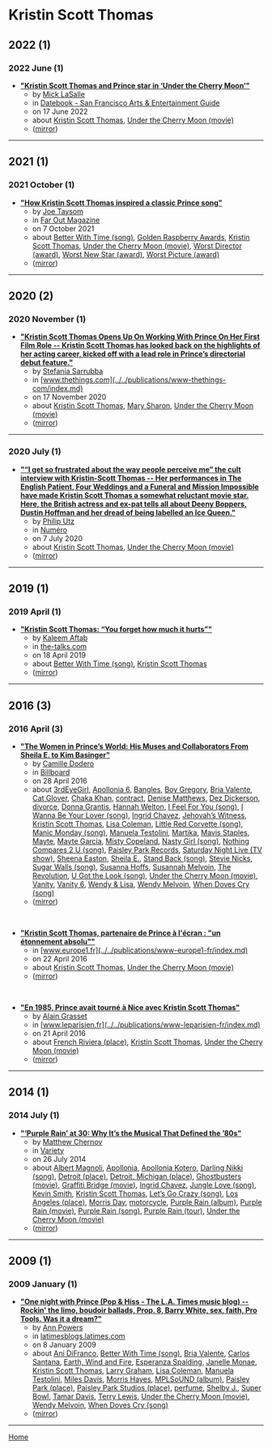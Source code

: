 # Kristin Scott Thomas

## 2022 (1)

### 2022 June (1)

 - [**"Kristin Scott Thomas and Prince star in ‘Under the Cherry Moon’"**](https://datebook.sfchronicle.com/datebook-pick/kristin-scott-thomas-and-prince-star-in-under-the-cherry-moon)
    - by [Mick LaSalle](../../authors/mick-lasalle/index.md)
    - in [Datebook - San Francisco Arts & Entertainment Guide](../../publications/datebook-san-francisco-arts-entertainment-guide/index.md)
    - on 17 June 2022
    - about [Kristin Scott Thomas](../../topics/kristin-scott-thomas/index.md), [Under the Cherry Moon (movie)](../../topics/movie/under-the-cherry-moon/index.md)
    - ([mirror](https://web.archive.org/web/*/https://datebook.sfchronicle.com/datebook-pick/kristin-scott-thomas-and-prince-star-in-under-the-cherry-moon))

----

## 2021 (1)

### 2021 October (1)

 - [**"How Kristin Scott Thomas inspired a classic Prince song"**](https://faroutmagazine.co.uk/how-kristin-scott-thomas-inspired-a-classic-prince-song/)
    - by [Joe Taysom](../../authors/joe-taysom/index.md)
    - in [Far Out Magazine](../../publications/far-out-magazine/index.md)
    - on 7 October 2021
    - about [Better With Time (song)](../../topics/song/better-with-time/index.md), [Golden Raspberry Awards](../../topics/golden-raspberry-awards/index.md), [Kristin Scott Thomas](../../topics/kristin-scott-thomas/index.md), [Under the Cherry Moon (movie)](../../topics/movie/under-the-cherry-moon/index.md), [Worst Director (award)](../../topics/award/worst-director/index.md), [Worst New Star (award)](../../topics/award/worst-new-star/index.md), [Worst Picture (award)](../../topics/award/worst-picture/index.md)
    - ([mirror](https://web.archive.org/web/*/https://faroutmagazine.co.uk/how-kristin-scott-thomas-inspired-a-classic-prince-song/))

----

## 2020 (2)

### 2020 November (1)

 - [**"Kristin Scott Thomas Opens Up On Working With Prince On Her First Film Role -- Kristin Scott Thomas has looked back on the highlights of her acting career, kicked off with a lead role in Prince’s directorial debut feature."**](https://www.thethings.com/kristin-scott-thomas-opens-up-on-working-with-prince-on-her-first-film-role/)
    - by [Stefania Sarrubba](../../authors/stefania-sarrubba/index.md)
    - in [www.thethings.com](../../publications/www-thethings-com/index.md)
    - on 17 November 2020
    - about [Kristin Scott Thomas](../../topics/kristin-scott-thomas/index.md), [Mary Sharon](../../topics/mary-sharon/index.md), [Under the Cherry Moon (movie)](../../topics/movie/under-the-cherry-moon/index.md)
    - ([mirror](https://web.archive.org/web/*/https://www.thethings.com/kristin-scott-thomas-opens-up-on-working-with-prince-on-her-first-film-role/))

----

### 2020 July (1)

 - [**"“I get so frustrated about the way people perceive me” the cult interview with Kristin-Scott Thomas -- Her performances in The English Patient, Four Weddings and a Funeral and Mission Impossible have made Kristin Scott Thomas a somewhat reluctant movie star. Here, the British actress and ex-pat tells all about Deeny Boppers, Dustin Hoffman and her dread of being labelled an Ice Queen."**](https://www.numero.com/en/cinema/kristin-scott-thomas-interview-fleabag-prince-impossible-mission-tom-cruise-oscar-four-weddings-and-a-funeral)
    - by [Philip Utz](../../authors/philip-utz/index.md)
    - in [Numéro](../../publications/num-ro/index.md)
    - on 7 July 2020
    - about [Kristin Scott Thomas](../../topics/kristin-scott-thomas/index.md), [Under the Cherry Moon (movie)](../../topics/movie/under-the-cherry-moon/index.md)
    - ([mirror](https://web.archive.org/web/*/https://www.numero.com/en/cinema/kristin-scott-thomas-interview-fleabag-prince-impossible-mission-tom-cruise-oscar-four-weddings-and-a-funeral))

----

## 2019 (1)

### 2019 April (1)

 - [**"Kristin Scott Thomas: “You forget how much it hurts”"**](https://the-talks.com/interview/kristin-scott-thomas/)
    - by [Kaleem Aftab](../../authors/kaleem-aftab/index.md)
    - in [the-talks.com](../../publications/the-talks-com/index.md)
    - on 18 April 2019
    - about [Better With Time (song)](../../topics/song/better-with-time/index.md), [Kristin Scott Thomas](../../topics/kristin-scott-thomas/index.md)
    - ([mirror](https://web.archive.org/web/*/https://the-talks.com/interview/kristin-scott-thomas/))

----

## 2016 (3)

### 2016 April (3)

 - [**"The Women in Prince’s World: His Muses and Collaborators From Sheila E. to Kim Basinger"**](https://www.billboard.com/photos/7348470/prince-female-muses-collaborators-lovers-sheila-e-kim-basinger-more)
    - by [Camille Dodero](../../authors/camille-dodero/index.md)
    - in [Billboard](../../publications/billboard/index.md)
    - on 28 April 2016
    - about [3rdEyeGirl](../../topics/3rdeyegirl/index.md), [Apollonia 6](../../topics/apollonia-6/index.md), [Bangles](../../topics/bangles/index.md), [Boy Gregory](../../topics/boy-gregory/index.md), [Bria Valente](../../topics/bria-valente/index.md), [Cat Glover](../../topics/cat-glover/index.md), [Chaka Khan](../../topics/chaka-khan/index.md), [contract](../../topics/contract/index.md), [Denise Matthews](../../topics/denise-matthews/index.md), [Dez Dickerson](../../topics/dez-dickerson/index.md), [divorce](../../topics/divorce/index.md), [Donna Grantis](../../topics/donna-grantis/index.md), [Hannah Welton](../../topics/hannah-welton/index.md), [I Feel For You (song)](../../topics/song/i-feel-for-you/index.md), [I Wanna Be Your Lover (song)](../../topics/song/i-wanna-be-your-lover/index.md), [Ingrid Chavez](../../topics/ingrid-chavez/index.md), [Jehovah’s Witness](../../topics/jehovah-s-witness/index.md), [Kristin Scott Thomas](../../topics/kristin-scott-thomas/index.md), [Lisa Coleman](../../topics/lisa-coleman/index.md), [Little Red Corvette (song)](../../topics/song/little-red-corvette/index.md), [Manic Monday (song)](../../topics/song/manic-monday/index.md), [Manuela Testolini](../../topics/manuela-testolini/index.md), [Martika](../../topics/martika/index.md), [Mavis Staples](../../topics/mavis-staples/index.md), [Mayte](../../topics/mayte/index.md), [Mayte Garcia](../../topics/mayte-garcia/index.md), [Misty Copeland](../../topics/misty-copeland/index.md), [Nasty Girl (song)](../../topics/song/nasty-girl/index.md), [Nothing Compares 2 U (song)](../../topics/song/nothing-compares-2-u/index.md), [Paisley Park Records](../../topics/paisley-park-records/index.md), [Saturday Night Live (TV show)](../../topics/tv-show/saturday-night-live/index.md), [Sheena Easton](../../topics/sheena-easton/index.md), [Sheila E.](../../topics/sheila-e/index.md), [Stand Back (song)](../../topics/song/stand-back/index.md), [Stevie Nicks](../../topics/stevie-nicks/index.md), [Sugar Walls (song)](../../topics/song/sugar-walls/index.md), [Susanna Hoffs](../../topics/susanna-hoffs/index.md), [Susannah Melvoin](../../topics/susannah-melvoin/index.md), [The Revolution](../../topics/the-revolution/index.md), [U Got the Look (song)](../../topics/song/u-got-the-look/index.md), [Under the Cherry Moon (movie)](../../topics/movie/under-the-cherry-moon/index.md), [Vanity](../../topics/vanity/index.md), [Vanity 6](../../topics/vanity-6/index.md), [Wendy & Lisa](../../topics/wendy-lisa/index.md), [Wendy Melvoin](../../topics/wendy-melvoin/index.md), [When Doves Cry (song)](../../topics/song/when-doves-cry/index.md)
    - ([mirror](https://web.archive.org/web/*/https://www.billboard.com/photos/7348470/prince-female-muses-collaborators-lovers-sheila-e-kim-basinger-more))

<br />

 - [**"Kristin Scott Thomas, partenaire de Prince à l'écran : "un étonnement absolu""**](https://www.europe1.fr/culture/deces-de-prince-il-etait-traite-comme-un-prince-2726974)
    - in [www.europe1.fr](../../publications/www-europe1-fr/index.md)
    - on 22 April 2016
    - about [Kristin Scott Thomas](../../topics/kristin-scott-thomas/index.md), [Under the Cherry Moon (movie)](../../topics/movie/under-the-cherry-moon/index.md)
    - ([mirror](https://web.archive.org/web/*/https://www.europe1.fr/culture/deces-de-prince-il-etait-traite-comme-un-prince-2726974))

<br />

 - [**"En 1985, Prince avait tourné à Nice avec Kristin Scott Thomas"**](https://www.leparisien.fr/laparisienne/people/en-1985-prince-avait-tourne-a-nice-avec-kristin-scott-thomas-21-04-2016-5734931.php)
    - by [Alain Grasset](../../authors/alain-grasset/index.md)
    - in [www.leparisien.fr](../../publications/www-leparisien-fr/index.md)
    - on 21 April 2016
    - about [French Riviera (place)](../../topics/place/french-riviera/index.md), [Kristin Scott Thomas](../../topics/kristin-scott-thomas/index.md), [Under the Cherry Moon (movie)](../../topics/movie/under-the-cherry-moon/index.md)
    - ([mirror](https://web.archive.org/web/*/https://www.leparisien.fr/laparisienne/people/en-1985-prince-avait-tourne-a-nice-avec-kristin-scott-thomas-21-04-2016-5734931.php))

----

## 2014 (1)

### 2014 July (1)

 - [**"‘Purple Rain’ at 30: Why It’s the Musical That Defined the ’80s"**](https://variety.com/2014/music/news/purple-rain-30th-anniversary-tribute-1201269036/)
    - by [Matthew Chernov](../../authors/matthew-chernov/index.md)
    - in [Variety](../../publications/variety/index.md)
    - on 26 July 2014
    - about [Albert Magnoli](../../topics/albert-magnoli/index.md), [Apollonia](../../topics/apollonia/index.md), [Apollonia Kotero](../../topics/apollonia-kotero/index.md), [Darling Nikki (song)](../../topics/song/darling-nikki/index.md), [Detroit (place)](../../topics/place/detroit/index.md), [Detroit, Michigan (place)](../../topics/place/detroit-michigan/index.md), [Ghostbusters (movie)](../../topics/movie/ghostbusters/index.md), [Graffiti Bridge (movie)](../../topics/movie/graffiti-bridge/index.md), [Ingrid Chavez](../../topics/ingrid-chavez/index.md), [Jungle Love (song)](../../topics/song/jungle-love/index.md), [Kevin Smith](../../topics/kevin-smith/index.md), [Kristin Scott Thomas](../../topics/kristin-scott-thomas/index.md), [Let’s Go Crazy (song)](../../topics/song/let-s-go-crazy/index.md), [Los Angeles (place)](../../topics/place/los-angeles/index.md), [Morris Day](../../topics/morris-day/index.md), [motorcycle](../../topics/motorcycle/index.md), [Purple Rain (album)](../../topics/album/purple-rain/index.md), [Purple Rain (movie)](../../topics/movie/purple-rain/index.md), [Purple Rain (song)](../../topics/song/purple-rain/index.md), [Purple Rain (tour)](../../topics/tour/purple-rain/index.md), [Under the Cherry Moon (movie)](../../topics/movie/under-the-cherry-moon/index.md)
    - ([mirror](https://web.archive.org/web/*/https://variety.com/2014/music/news/purple-rain-30th-anniversary-tribute-1201269036/))

----

## 2009 (1)

### 2009 January (1)

 - [**"One night with Prince (Pop & Hiss - The L.A. Times music blog) -- Rockin' the limo, boudoir ballads, Prop. 8, Barry White, sex, faith, Pro Tools. Was it a dream?"**](http://latimesblogs.latimes.com/music_blog/2009/01/one-night-with.html)
    - by [Ann Powers](../../authors/ann-powers/index.md)
    - in [latimesblogs.latimes.com](../../publications/latimesblogs-latimes-com/index.md)
    - on 8 January 2009
    - about [Ani DiFranco](../../topics/ani-difranco/index.md), [Better With Time (song)](../../topics/song/better-with-time/index.md), [Bria Valente](../../topics/bria-valente/index.md), [Carlos Santana](../../topics/carlos-santana/index.md), [Earth, Wind and Fire](../../topics/earth-wind-and-fire/index.md), [Esperanza Spalding](../../topics/esperanza-spalding/index.md), [Janelle Monae](../../topics/janelle-monae/index.md), [Kristin Scott Thomas](../../topics/kristin-scott-thomas/index.md), [Larry Graham](../../topics/larry-graham/index.md), [Lisa Coleman](../../topics/lisa-coleman/index.md), [Manuela Testolini](../../topics/manuela-testolini/index.md), [Miles Davis](../../topics/miles-davis/index.md), [Morris Hayes](../../topics/morris-hayes/index.md), [MPLSoUND (album)](../../topics/album/mplsound/index.md), [Paisley Park (place)](../../topics/place/paisley-park/index.md), [Paisley Park Studios (place)](../../topics/place/paisley-park-studios/index.md), [perfume](../../topics/perfume/index.md), [Shelby J.](../../topics/shelby-j/index.md), [Super Bowl](../../topics/super-bowl/index.md), [Tamar Davis](../../topics/tamar-davis/index.md), [Terry Lewis](../../topics/terry-lewis/index.md), [Under the Cherry Moon (movie)](../../topics/movie/under-the-cherry-moon/index.md), [Wendy Melvoin](../../topics/wendy-melvoin/index.md), [When Doves Cry (song)](../../topics/song/when-doves-cry/index.md)
    - ([mirror](https://web.archive.org/web/*/http://latimesblogs.latimes.com/music_blog/2009/01/one-night-with.html))

----

[Home](../index.md)
